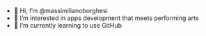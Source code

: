 - 👋 Hi, I’m @massimilianoborghesi
- 👀 I’m interested in apps development that meets performing arts 
- 🌱 I’m currently learning to use GitHub

<!---
massimilianoborghesi/massimilianoborghesi is a ✨ special ✨ repository because its `README.md` (this file) appears on your GitHub profile.
You can click the Preview link to take a look at your changes.
--->
